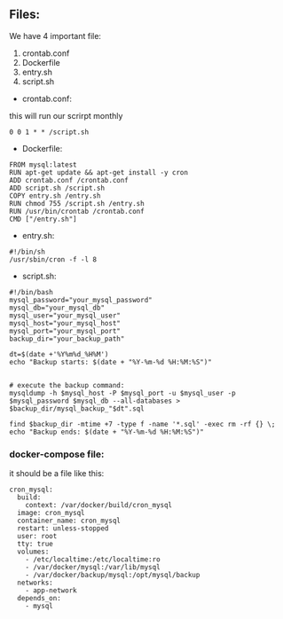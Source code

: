 ## Files:

We have 4 important file:
1. crontab.conf
2. Dockerfile
3. entry.sh
4. script.sh

- crontab.conf:

this will run our scrirpt monthly
```
0 0 1 * * /script.sh
```
- Dockerfile:
```
FROM mysql:latest
RUN apt-get update && apt-get install -y cron
ADD crontab.conf /crontab.conf
ADD script.sh /script.sh
COPY entry.sh /entry.sh
RUN chmod 755 /script.sh /entry.sh
RUN /usr/bin/crontab /crontab.conf
CMD ["/entry.sh"]
```
- entry.sh:
```
#!/bin/sh
/usr/sbin/cron -f -l 8
```
- script.sh:
```
#!/bin/bash
mysql_password="your_mysql_password"
mysql_db="your_mysql_db"
mysql_user="your_mysql_user"
mysql_host="your_mysql_host"
mysql_port="your_mysql_port"
backup_dir="your_backup_path"

dt=$(date +'%Y%m%d_%H%M')
echo "Backup starts: $(date + "%Y-%m-%d %H:%M:%S")"


# execute the backup command:
mysqldump -h $mysql_host -P $mysql_port -u $mysql_user -p $mysql_password $mysql_db --all-databases > $backup_dir/mysql_backup_"$dt".sql

find $backup_dir -mtime +7 -type f -name '*.sql' -exec rm -rf {} \;
echo "Backup ends: $(date + "%Y-%m-%d %H:%M:%S")"
```

### docker-compose file:
it should be a file like this:
```
cron_mysql:
  build:
    context: /var/docker/build/cron_mysql
  image: cron_mysql
  container_name: cron_mysql
  restart: unless-stopped
  user: root
  tty: true
  volumes:
    - /etc/localtime:/etc/localtime:ro
    - /var/docker/mysql:/var/lib/mysql
    - /var/docker/backup/mysql:/opt/mysql/backup
  networks:
    - app-network
  depends_on:
    - mysql
```
